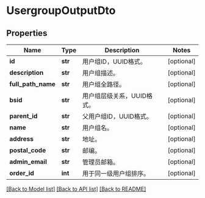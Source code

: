 # UsergroupOutputDto

## Properties
Name | Type | Description | Notes
------------ | ------------- | ------------- | -------------
**id** | **str** | 用户组ID，UUID格式。 | [optional] 
**description** | **str** | 用户组描述。 | [optional] 
**full_path_name** | **str** | 用户组全路径。 | [optional] 
**bsid** | **str** | 用户组层级关系，UUID格式。 | [optional] 
**parent_id** | **str** | 父用户组ID，UUID格式。 | [optional] 
**name** | **str** | 用户组名。 | [optional] 
**address** | **str** | 地址。 | [optional] 
**postal_code** | **str** | 邮编。 | [optional] 
**admin_email** | **str** | 管理员邮箱。 | [optional] 
**order_id** | **int** | 用于同一级用户组排序。 | [optional] 

[[Back to Model list]](../README.md#documentation-for-models) [[Back to API list]](../README.md#documentation-for-api-endpoints) [[Back to README]](../README.md)



